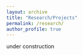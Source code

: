 ```yaml
---
layout: archive
title: "Research/Projects"
permalink: /research/
author_profile: true
---
```

under construction
